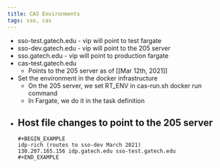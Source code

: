 ```yaml
---
title: CAS Environments
tags: sso, cas
---
```


- sso-test.gatech.edu - vip will point to test fargate
- sso-dev.gatech.edu - vip will point to the 205 server
- sso.gatech.edu - vip will point to production fargate
- cas-test.gatech.edu
	- Points to the 205 server as of [[Mar 12th, 2021]]
- Set the environment in the docker infrastructure
	- On the 205 server, we set RT_ENV in cas-run.sh docker run command
	- In Fargate, we do it in the task definition
- Host file changes to point to the 205 server
	-
	  #+BEGIN_EXAMPLE
	  idp-rich (routes to sso-dev March 2021)
	  130.207.165.156 idp.gatech.edu sso-test.gatech.edu
	  #+END_EXAMPLE